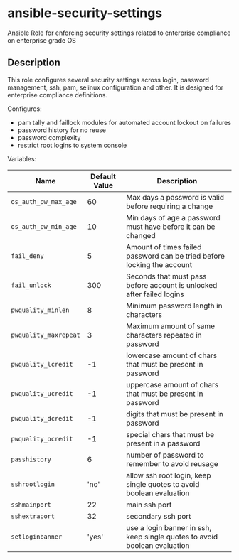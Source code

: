# ansible-security-settings
Ansible Role for enforcing security settings related to enterprise compliance on enterprise grade OS

## Description

This role configures several security settings across login, password management, ssh, pam, selinux configuration and other. It is designed for enterprise compliance definitions.

Configures:

* pam tally and faillock modules for automated account lockout on failures
* password history for no reuse
* password complexity
* restrict root logins to system console

Variables:

| Name           | Default Value | Description                        |
| -------------- | ------------- | -----------------------------------|
| `os_auth_pw_max_age` | 60 | Max days a password is valid before requiring a change |
| `os_auth_pw_min_age` | 10 | Min days of age a password must have before it can be changed |
| `fail_deny` | 5 | Amount of times failed password can be tried before locking the account |
| `fail_unlock` | 300 | Seconds that must pass before account is unlocked after failed logins |
| `pwquality_minlen` | 8 | Minimum password length in characters |
| `pwquality_maxrepeat` | 3 | Maximum amount of same characters repeated in password |
| `pwquality_lcredit` | -1 | lowercase amount of chars that must be present in password |
| `pwquality_ucredit` | -1 | uppercase amount of chars that must be present in password |
| `pwquality_dcredit` | -1 | digits that must be present in password | 
| `pwquality_ocredit` | -1 | special chars that must be present in a password |
| `passhistory` | 6 | number of password to remember to avoid reusage |
| `sshrootlogin` | 'no' | allow ssh root login, keep single quotes to avoid boolean evaluation |
| `sshmainport` | 22 | main ssh port |
| `sshextraport` | 32 | secondary ssh port |
| `setloginbanner` | 'yes' | use a login banner in ssh, keep single quotes to avoid boolean evaluation |
